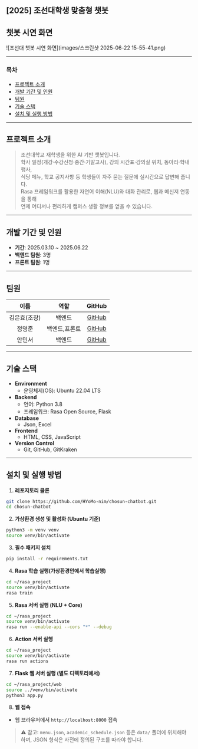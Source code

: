 ## [2025] 조선대학생 맞춤형 챗봇


## 챗봇 시연 화면

![조선대 챗봇 시연 화면](images/스크린샷 2025-06-22 15-55-41.png)

---

### 목차
- [프로젝트 소개](#프로젝트-소개)  
- [개발 기간 및 인원](#개발-기간-및-인원)  
- [팀원](#팀원)  
- [기술 스택](#기술-스택)  
- [설치 및 실행 방법](#설치-및-실행-방법)  

---

## 프로젝트 소개

> 조선대학교 재학생을 위한 AI 기반 챗봇입니다.  
> 학사 일정(개강·수강신청·중간·기말고사), 강의 시간표·강의실 위치, 동아리·학내 행사,  
> 식당 메뉴, 학교 공지사항 등 학생들이 자주 묻는 질문에 실시간으로 답변해 줍니다.  
> Rasa 프레임워크를 활용한 자연어 이해(NLU)와 대화 관리로, 웹과 메신저 연동을 통해  
> 언제 어디서나 편리하게 캠퍼스 생활 정보를 얻을 수 있습니다.

---

## 개발 기간 및 인원
- **기간**: 2025.03.10 ~ 2025.06.22  
- **백엔드 팀원**: 3명  
- **프론트 팀원**: 1명  
---

## 팀원

| 이름         | 역할    | GitHub                                        |
|:------------:|:-------:|:----------------------------------------------:|
| 김은효(조장) | 백엔드  | [GitHub](https://github.com/HyoMo-nim)        |
| 정명준       | 백엔드,프론트  | [GitHub](https://github.com/godjun123)        |
| 안민서       | 백엔드  | [GitHub](https://github.com/Minmin939)        |

---

## 기술 스택

- **Environment**
  - 운영체제(OS): Ubuntu 22.04 LTS
- **Backend**
  - 언어: Python 3.8
  - 프레임워크: Rasa Open Source, Flask
- **Database**
  - Json, Excel
- **Frontend**
  - HTML, CSS, JavaScript
- **Version Control**
  - Git, GitHub, GitKraken

---

## 설치 및 실행 방법

1. **레포지토리 클론**
```bash
git clone https://github.com/HYoMo-nim/chosun-chatbot.git
cd chosun-chatbot
```

2. **가상환경 생성 및 활성화 (Ubuntu 기준)**
```bash
python3 -m venv venv
source venv/bin/activate
```

3. **필수 패키지 설치**
```bash
pip install -r requirements.txt
```

4. **Rasa 학습 실행(가상환경안에서 학습실행)**
```bash
cd ~/rasa_project
source venv/bin/activate
rasa train
```

5. **Rasa 서버 실행 (NLU + Core)**
```bash
cd ~/rasa_project
source venv/bin/activate
rasa run --enable-api --cors "*" --debug
```

6. **Action 서버 실행**
```bash
cd ~/rasa_project
source venv/bin/activate
rasa run actions
```

7. **Flask 웹 서버 실행 (별도 디렉토리에서)**
```bash
cd ~/rasa_project/web
source ../venv/bin/activate
python3 app.py

```

8. **웹 접속**
- 웹 브라우저에서 `http://localhost:8000` 접속

> ⚠️ 참고: `menu.json`, `academic_schedule.json` 등은 `data/` 폴더에 위치해야 하며, JSON 형식은 사전에 정의된 구조를 따라야 합니다.
